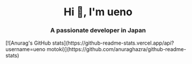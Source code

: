 <h1 align="center">Hi 👋, I'm ueno</h1>
<h3 align="center">A passionate developer in Japan</h3>
[![Anurag's GitHub stats](https://github-readme-stats.vercel.app/api?username=ueno motoki)](https://github.com/anuraghazra/github-readme-stats)
